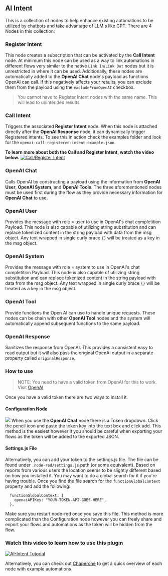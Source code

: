 ## AI Intent

This is a collection of nodes to help enhance existing automations to be utilized by chatbots and take advantage of LLM's like GPT. There are 4 Nodes in this collection:

### Register Intent

This node creates a subscription that can be activated by the **Call Intent** node. At minimum this node can be used as a way to link automations in different flows very similar to the native `Link In`/`Link Out` nodes but it is unrestricted in where it can be used. Additionally, these nodes are automatically added to the **OpenAI Chat** node's payload as functions OpenAI can call. If this negatively affects your results, you can exclude them from the payload using the `excludeFromOpenAI` checkbox.

> You cannot have to Register Intent nodes with the same name. This will lead to unintended results

### Call Intent

Triggers the associated **Register Intent** node. When this node is attached directly after the **OpenAI Response** node, it can dynamically trigger Registered intents. To see this in action check the examples folder and look for the `openai-call-registered-intent-example.json`.

**To learn more about both the Call and Register Intent, watch the video below.**
[![Call/Register Intent](https://raw.githubusercontent.com/montaque22/node-red-contrib-ai-intent/master/images/call_register_intent.jpeg)](https://youtu.be/oWP8es4g4D0)

### OpenAI Chat

Calls OpenAI by constructing a payload using the information from **OpenAI User**, **OpenAI System**, and **OpenAI Tools**.
The three aforementioned nodes must be used first during the flow as they provide necessary information for **OpenAI Chat**
to use.

### OpenAI User

Provides the message with role = user to use in OpenAI's chat completition Payload. This node is also capable of utilizing string substitution and can replace tokenized content in the string payload with data from the msg object. Any text wrapped in single curly brace `{}` will be treated as a key in the msg object.

### OpenAI System

Provides the message with role = system to use in OpenAI's chat completition Payload. This node is also capable of utilizing string substitution and can replace tokenized content in the string payload with data from the msg object. Any text wrapped in single curly brace `{}` will be treated as a key in the msg object.

### OpenAI Tool

Provide functions the Open AI can use to handle unique requests. These nodes can be chain with other **OpenAI Tool** nodes and the system will automatically append subsequent functions to the same payload.

### OpenAI Response

Sanitizes the response from OpenAI. This provides a consistent easy to read output but it will also pass the original OpenAI output in a separate property called `originalResponse`.

### How to use

> NOTE: You need to have a valid token from OpenAI for this to work. Visit [OpenAI](https://platform.openai.com/).

Once you have a valid token there are two ways to install it.

#### Configuration Node

![](https://raw.githubusercontent.com/montaque22/node-red-contrib-ai-intent/master/images/set-config-node.gif)
When you use the **OpenAI Chat** node there is a Token dropdown. Click the pencil icon and paste the token key into the text box and click add. This method is the easiest however it you should be careful when exporting your flows as the token will be added to the exported JSON.

#### Settings.js File

Alternatively, you can add your token to the settings.js file. The file can be found under `.node-red/settings.js` path (or some equivalent). Based on reports from various users the location seems to be slightly different based on how you installed it. You may want to do a global search for it if you're having trouble. Once you find the file search for the `functionGlobalContext` property and add the following:

```
  functionGlobalContext: {
    openaiAPIKey: "YOUR-TOKEN-API-GOES-HERE",
  },

```

Make sure you restart node-red once you save this file. This method is more complicated than the Configuration node however you can freely share and export your flows and automations as the token will be hidden from the flow.

### Watch this video to learn how to use this plugin

[![AI-Intent Tutorial](https://raw.githubusercontent.com/montaque22/node-red-contrib-ai-intent/master/images/finally.jpg)](https://youtu.be/J0_mi7U0wCM)

Alternatively, you can check out [Chaperone](https://montaque22.github.io/#/aiIntent) to get a quick overview of each node with example automations
